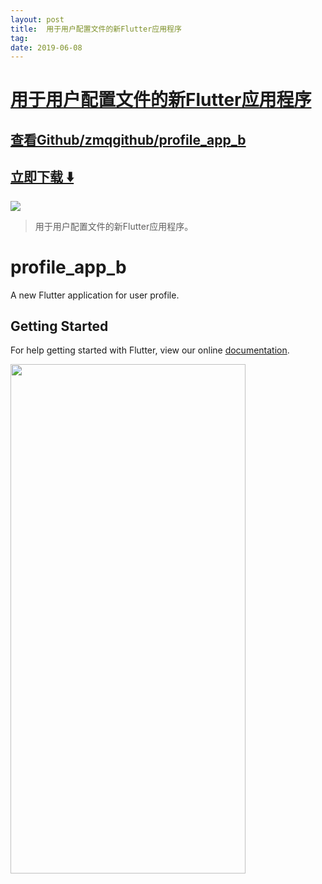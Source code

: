 ```yaml
---
layout: post
title:  用于用户配置文件的新Flutter应用程序
tag: 
date: 2019-06-08
---
```


# [用于用户配置文件的新Flutter应用程序 ](http://github.com/zmqgithub/profile_app_b) 



## [查看Github/zmqgithub/profile_app_b](http://github.com/zmqgithub/profile_app_b)
## [立即下载 ️⬇️ ](https://codeload.github.com/zmqgithub/profile_app_b/zip/master) 


 
![](https://flutterawesome.com/content/images/2018/11/profile_app_b.jpg)
 
>
> 用于用户配置文件的新Flutter应用程序。
>

 
# profile_app_b

A new Flutter application for user profile.

## Getting Started

For help getting started with Flutter, view our online
[documentation](https://flutter.io/).

<img src="https://github.com/zmqgithub/profile_app_b/blob/master/demo_image.png" width="376" height="815" />

